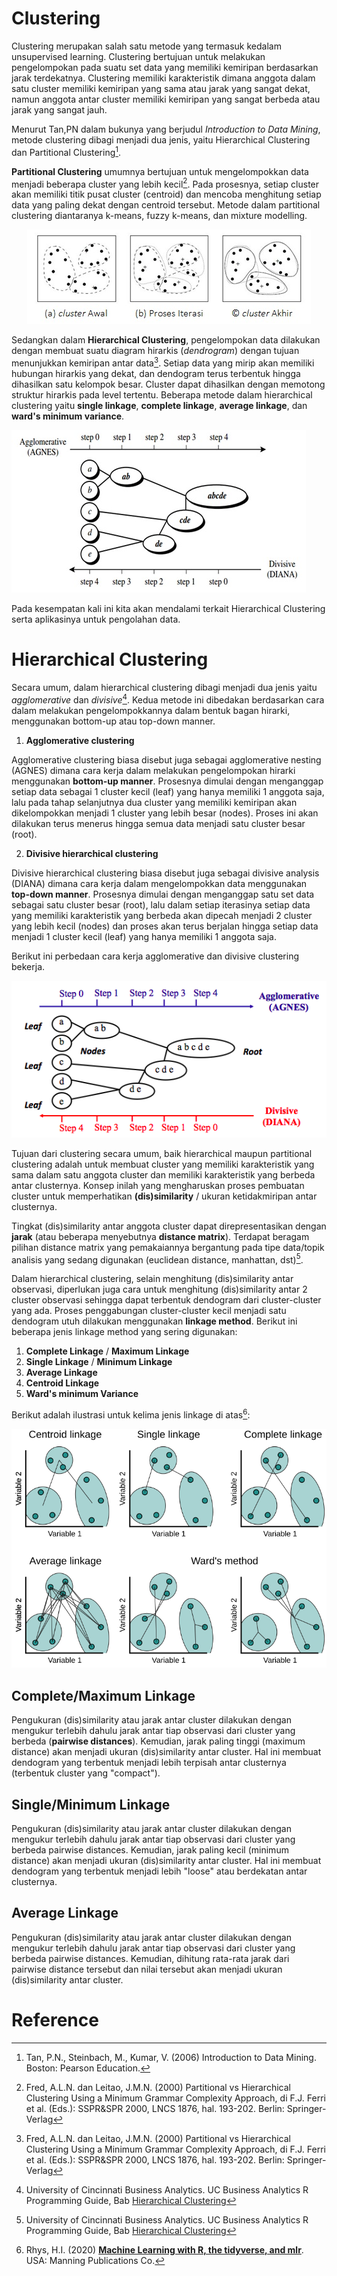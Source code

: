 # Clustering

Clustering merupakan salah satu metode yang termasuk kedalam unsupervised learning. Clustering bertujuan untuk melakukan pengelompokan pada suatu set data yang memiliki kemiripan berdasarkan jarak terdekatnya. Clustering memiliki karakteristik dimana anggota dalam satu cluster memiliki kemiripan yang sama atau jarak yang sangat dekat, namun anggota antar cluster memiliki kemiripan yang sangat berbeda atau jarak yang sangat jauh.

Menurut Tan,PN dalam bukunya yang berjudul *Introduction to Data Mining*, metode clustering dibagi menjadi dua jenis, yaitu Hierarchical Clustering dan Partitional Clustering[^1]. 

**Partitional Clustering** umumnya bertujuan untuk mengelompokkan data menjadi beberapa cluster yang lebih kecil[^2]. Pada prosesnya, setiap cluster akan memiliki titik pusat cluster (centroid) dan mencoba menghitung setiap data yang paling dekat dengan centroid tersebut. Metode dalam partitional clustering diantaranya k-means, fuzzy k-means, dan mixture modelling.

<center>

![](image/partitional.png)

</center>

Sedangkan dalam **Hierarchical Clustering**, pengelompokan data dilakukan dengan membuat suatu diagram hirarkis (*dendrogram*) dengan tujuan menunjukkan kemiripan antar data[^2]. Setiap data yang mirip akan memiliki hubungan hirarkis yang dekat, dan dendogram terus terbentuk hingga dihasilkan satu kelompok besar. Cluster dapat dihasilkan dengan memotong struktur hirarkis pada level tertentu. Beberapa metode dalam hierarchical clustering yaitu **single linkage**, **complete linkage**, **average linkage**, dan **ward's minimum variance**.

![](image/hc.png)

Pada kesempatan kali ini kita akan mendalami terkait Hierarchical Clustering serta aplikasinya untuk pengolahan data.

# Hierarchical Clustering

Secara umum, dalam hierarchical clustering dibagi menjadi dua jenis yaitu *agglomerative* dan *divisive*[^3]. Kedua metode ini dibedakan berdasarkan cara dalam melakukan pengelompokkannya dalam bentuk bagan hirarki, menggunakan bottom-up atau top-down manner.

1. **Agglomerative clustering** 

Agglomerative clustering biasa disebut juga sebagai agglomerative nesting (AGNES) dimana cara kerja dalam melakukan pengelompokan hirarki menggunakan **bottom-up manner**. Prosesnya dimulai dengan menganggap setiap data sebagai 1 cluster kecil (leaf) yang hanya memiliki 1 anggota saja, lalu pada tahap selanjutnya dua cluster yang memiliki kemiripan akan dikelompokkan menjadi 1 cluster yang lebih besar (nodes). Proses ini akan dilakukan terus menerus hingga semua data menjadi satu cluster besar (root). 

2. **Divisive hierarchical clustering**

Divisive hierarchical clustering biasa disebut juga sebagai divisive analysis (DIANA) dimana cara kerja dalam mengelompokkan data menggunakan **top-down manner**. Prosesnya dimulai dengan menganggap satu set data sebagai satu cluster besar (root), lalu dalam setiap iterasinya setiap data yang memiliki karakteristik yang berbeda akan dipecah menjadi 2 cluster yang lebih kecil (nodes) dan proses akan terus berjalan hingga setiap data menjadi 1 cluster kecil (leaf) yang hanya memiliki 1 anggota saja.

Berikut ini perbedaan cara kerja agglomerative dan divisive clustering bekerja.

![](image/agnes-vs-diana.png)

Tujuan dari clustering secara umum, baik hierarchical maupun partitional clustering adalah untuk membuat cluster yang memiliki karakteristik yang sama dalam satu anggota cluster dan memiliki karakteristik yang berbeda antar clusternya. Konsep inilah yang mengharuskan proses pembuatan cluster untuk memperhatikan **(dis)similarity** / ukuran ketidakmiripan antar clusternya. 

Tingkat (dis)similarity antar anggota cluster dapat direpresentasikan dengan **jarak** (atau beberapa menyebutnya **distance matrix**). Terdapat beragam pilihan distance matrix yang pemakaiannya bergantung pada tipe data/topik analisis yang sedang digunakan (euclidean distance, manhattan, dst)[^3].

Dalam hierarchical clustering, selain menghitung (dis)similarity antar observasi, diperlukan juga cara untuk menghitung (dis)similarity antar 2 cluster observasi sehingga dapat terbentuk dendogram dari cluster-cluster yang ada. Proses penggabungan cluster-cluster kecil menjadi satu dendogram utuh dilakukan menggunakan **linkage method**. Berikut ini beberapa jenis linkage method yang sering digunakan:

1. **Complete Linkage** / **Maximum Linkage**
2. **Single Linkage** / **Minimum Linkage**
3. **Average Linkage**
4. **Centroid Linkage**
5. **Ward's minimum Variance**

Berikut adalah ilustrasi untuk kelima jenis linkage di atas[^4]:

![](image/linkage.png)

## Complete/Maximum Linkage

Pengukuran (dis)similarity atau jarak antar cluster dilakukan dengan mengukur terlebih dahulu jarak antar tiap observasi dari cluster yang berbeda (**pairwise distances**). Kemudian, jarak paling tinggi (maximum distance) akan menjadi ukuran (dis)similarity antar cluster. Hal ini membuat dendogram yang terbentuk menjadi lebih terpisah antar clusternya (terbentuk cluster yang "compact").

## Single/Minimum Linkage

Pengukuran (dis)similarity atau jarak antar cluster dilakukan dengan mengukur terlebih dahulu jarak antar tiap observasi dari cluster yang berbeda pairwise distances. Kemudian, jarak paling kecil (minimum distance) akan menjadi ukuran (dis)similarity antar cluster. Hal ini membuat dendogram yang terbentuk menjadi lebih "loose" atau berdekatan antar clusternya.

## Average Linkage

Pengukuran (dis)similarity atau jarak antar cluster dilakukan dengan mengukur terlebih dahulu jarak antar tiap observasi dari cluster yang berbeda pairwise distances. Kemudian, dihitung rata-rata jarak dari pairwise distance tersebut dan nilai tersebut akan menjadi ukuran (dis)similarity antar cluster.


# Reference

[^1]: Tan, P.N., Steinbach, M., Kumar, V. (2006) Introduction to Data Mining. Boston: Pearson Education.

[^2]: Fred, A.L.N. dan Leitao, J.M.N. (2000) Partitional vs Hierarchical Clustering Using a Minimum Grammar Complexity Approach, di F.J. Ferri et al. (Eds.): SSPR&SPR 2000, LNCS 1876, hal. 193-202. Berlin: Springer-Verlag

[^3]: University of Cincinnati Business Analytics. UC Business Analytics R Programming Guide, Bab [Hierarchical Clustering](https://uc-r.github.io/hc_clustering)

[^4]: Rhys, H.I. (2020) [**Machine Learning with R, the tidyverse, and mlr**](https://livebook.manning.com/book/machine-learning-for-mortals-mere-and-otherwise/chapter-17/). USA: Manning Publications Co.

